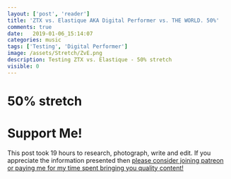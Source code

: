 ```yaml
---
layout: ['post', 'reader']
title: 'ZTX vs. Elastique AKA Digital Performer vs. THE WORLD. 50%'
comments: true
date:   2019-01-06_15:14:07 
categories: music
tags: ['Testing', 'Digital Performer']
image: /assets/Stretch/ZvE.png
description: Testing ZTX vs. Elastique - 50% stretch
visible: 0
---
```


# 50% stretch

  <script type="text/javascript" src="/admc/comparator.js?v={{ site.time | date:'%s' }}"> </script>
  <link rel="stylesheet" type="text/css" href="/admc/admc.css">
<admc path="/assets/Stretch/50" title="50% stretch">
    <file name="ZTXVox50.aac" />
    <file name="ElastiqueVox50.aac" />
</admc>
<admc path="/assets/Stretch/50" title="50% stretch">
    <file name="ZTXPuke50.aac" />
    <file name="ElastiquePuke50.aac" />
</admc>
<admc path="/assets/Stretch/50" title="50% stretch">
    <file name="ZTXOrch50.aac" />
    <file name="ElastiqueOrch50.aac" />
</admc>
<admc path="/assets/Stretch/50" title="50% stretch">
    <file name="ZTXPop50.aac" />
    <file name="ElastiquePop50.aac" />
</admc>
<admc path="/assets/Stretch/50" title="50% stretch">
    <file name="ZTXAcoustic50.aac" />
    <file name="ElastiqueAcoustic50.aac" />
</admc>
<admc path="/assets/Stretch/50" title="50% stretch">
    <file name="ZTXDrum50.aac" />
    <file name="ElastiqueDrum50.aac" />
</admc>
<admc path="/assets/Stretch/50" title="50% stretch">
    <file name="ZTXBass50.aac" />
    <file name="ElastiqueBass50.aac" />
</admc>
<admc path="/assets/Stretch/50" title="50% stretch">
    <file name="ZTXTrumpet50.aac" />
    <file name="ElastiqueTrumpet50.aac" />
</admc>

# Support Me!

This post took 19 hours to research, photograph, write and edit. If you appreciate the information presented then <a href="/DonateNow/">please consider joining patreon or paying me for my time spent bringing you quality content!</a>






